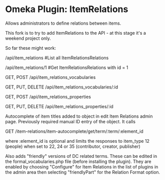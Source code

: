 Omeka Plugin: ItemRelations
====================

Allows administrators to define relations between items.

This fork is to try to add ItemRelations to the API - at this stage it's a weekend project only.

So far these might work:

/api/item\_relations #List all ItemRelationsRelations

/api/item\_relations/1 #Get ItemRelationsRelations with id = 1

GET, POST  /api/item_relations_vocabularies

GET, PUT, DELETE /api/item_relations_vocabularies/:id

GET, POST  /api/item_relations_properties

GET, PUT, DELETE /api/item_relations_properties/:id

Autocomplete of item titles added to object in edit Item Relations admin page.  Previously required manual ID entry of the object.  It calls

GET /item-relations/item-autocomplete/get/term/:term/:element_id

where :element_id is optional and limits the responses to item_type 12 (people) when set to 22, 24 or 35 (contributor, creator, publisher)



Also adds "friendly" versions of DC related terms.  These can be edited in the formal_vocabularies.php file (before installing the plugin).  They are enabled by choosing "Configure" for Item Relations in the list of plugins in the admin area then selecting "friendlyPart" for the Relation Format option.

